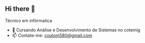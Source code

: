 ## Hi there 👋

Técnico em infórmatica
- 🌱 Cursando Análise e Desenvolvimento de Sistemas no cotemig
- 📫 Contate-me: coutom580@gmail.com

  



